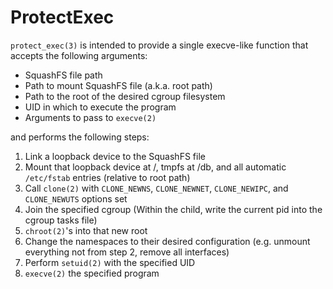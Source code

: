 # ProtectExec

`protect_exec(3)` is intended to provide a single execve-like function that accepts the following arguments:

 - SquashFS file path
 - Path to mount SquashFS file (a.k.a. root path)
 - Path to the root of the desired cgroup filesystem
 - UID in which to execute the program
 - Arguments to pass to `execve(2)`

and performs the following steps:

 1. Link a loopback device to the SquashFS file
 2. Mount that loopback device at /, tmpfs at /db, and all automatic `/etc/fstab` entries (relative to root path)
 3. Call `clone(2)` with `CLONE_NEWNS`, `CLONE_NEWNET`, `CLONE_NEWIPC`, and `CLONE_NEWUTS` options set
 4. Join the specified cgroup (Within the child, write the current pid into the cgroup tasks file)
 5. `chroot(2)`'s into that new root
 6. Change the namespaces to their desired configuration (e.g. unmount everything not from step 2, remove all interfaces)
 7. Perform `setuid(2)` with the specified UID
 8. `execve(2)` the specified program
